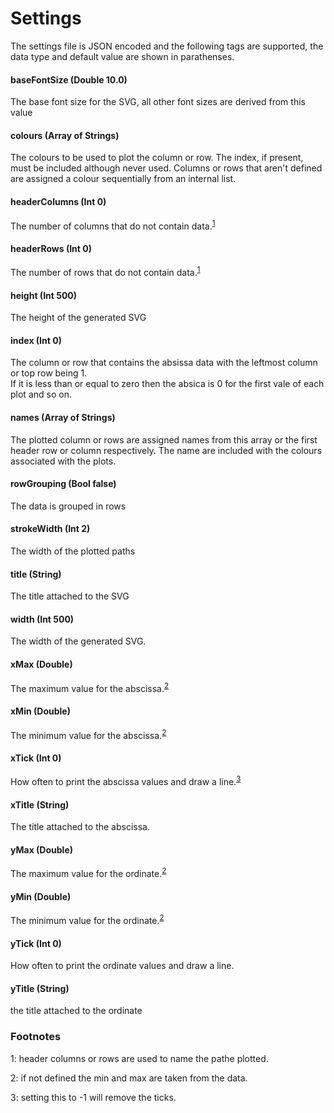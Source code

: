 # Settings

The settings file is JSON encoded and the following tags are supported, the data type and default value are shown in parathenses.

#### baseFontSize (Double 10.0)
The base font size for the SVG, all other font sizes are derived from this value

#### colours (Array of Strings)
The colours to be used to plot the column or row. The index, if present, must be included although never used.
Columns or rows that aren't defined are assigned a colour sequentially from an internal list.

#### headerColumns (Int 0)
The number of columns that do not contain data.<sup>[1](#fn1)</sup>

#### headerRows (Int 0)
The number of rows that do not contain data.<sup>[1](#fn1)</sup>

#### height (Int 500)
The height of the generated SVG

#### index (Int 0)
The column or row that contains the absissa data with the leftmost column or top row being 1.<br/>
If it is less than or equal to zero then the absica is 0 for the first vale of each plot and so on.

#### names (Array of Strings)
The plotted column or rows are assigned names from this array or the first header row or column respectively.
The name are included with the colours associated with the plots.

#### rowGrouping (Bool false)
The data is grouped in rows

#### strokeWidth (Int 2)
The width of the plotted paths

#### title (String)
The title attached to the SVG

#### width (Int 500)
The width of the generated SVG.

#### xMax (Double)
The maximum value for the abscissa.<sup>[2](#fn2)</sup>

#### xMin (Double)
The minimum value for the abscissa.<sup>[2](#fn2)</sup>

#### xTick (Int 0)
How often to print the abscissa values and draw a line.<sup>[3](#fn3)</sup>

#### xTitle (String)
The title attached to the abscissa.

#### yMax (Double)
The maximum value for the ordinate.<sup>[2](#fn2)</sup>

#### yMin (Double)
The minimum value for the ordinate.<sup>[2](#fn2)</sup>

#### yTick (Int 0)
How often to print the ordinate values and draw a line.

#### yTitle (String)
the title attached to the ordinate

### Footnotes

<a id="fn1">1</a>: header columns or rows are used to name the pathe plotted.

<a id="fn2">2</a>: if not defined the min and max are taken from the data.

<a id="fn3">3</a>: setting this to -1 will remove the ticks.
